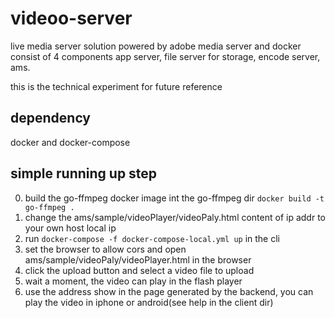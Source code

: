# videoo-server
live media server solution powered by adobe media server and docker
consist of 4 components  app server, file server for storage, encode server, ams.

this is the technical experiment for future reference

## dependency
docker and docker-compose

## simple running up step
0. build the go-ffmpeg docker image int the go-ffmpeg dir ```docker build -t go-ffmpeg .```
1. change the ams/sample/videoPlayer/videoPaly.html content of ip addr to your own host local ip
2. run ```docker-compose -f docker-compose-local.yml up``` in the cli
3. set the browser to allow cors and open ams/sample/videoPaly/videoPlayer.html in the browser
4. click the upload button and select a video file to upload
5. wait a moment, the video can play in the flash player
6. use the address show in the page generated by the backend, you can play the video in iphone or android(see help in the client dir)
